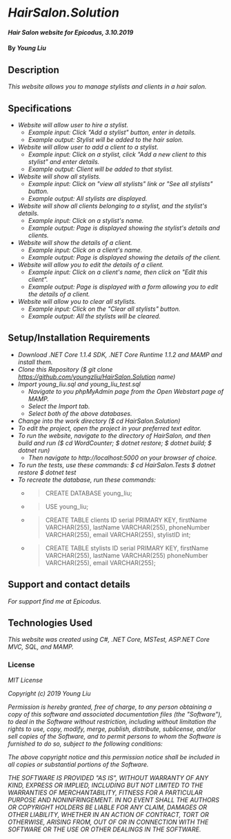 # _HairSalon.Solution_

#### _Hair Salon website for Epicodus, 3.10.2019_

#### By _**Young Liu**_

## Description

_This website allows you to manage stylists and clients in a hair salon._

## Specifications

* _Website will allow user to hire a stylist._
  * _Example input: Click "Add a stylist" button, enter in details._
  * _Example output: Stylist will be added to the hair salon._
* _Website will allow user to add a client to a stylist._
  * _Example input: Click on a stylist, click "Add a new client to this stylist" and enter details._
  * _Example output: Client will be added to that stylist._
* _Website will show all stylists._
  * _Example input: Click on "view all stylists" link or "See all stylists" button._
  * _Example output: All stylists are displayed._
* _Website will show all clients belonging to a stylist, and the stylist's details._
  * _Example input: Click on a stylist's name._
  * _Example output: Page is displayed showing the stylist's details and clients._
* _Website will show the details of a client._
  * _Example input: Click on a client's name._
  * _Example output: Page is displayed showing the details of the client._
* _Website will allow you to edit the details of a client._
  * _Example input: Click on a client's name, then click on "Edit this client"._
  * _Example output: Page is displayed with a form allowing you to edit the details of a client._
* _Website will allow you to clear all stylists._
  * _Example input: Click on the "Clear all stylists" button._
  * _Example output: All the stylists will be cleared._



## Setup/Installation Requirements

* _Download .NET Core 1.1.4 SDK, .NET Core Runtime 1.1.2 and MAMP and install them._
* _Clone this Repository ($ git clone https://github.com/youngzliu/HairSalon.Solution name)_
* _Import young_liu.sql and young_liu_test.sql_
  * _Navigate to you phpMyAdmin page from the Open Webstart page of MAMP._
  * _Select the Import tab._
  * _Select both of the above databases._
* _Change into the work directory ($ cd HairSalon.Solution)_
* _To edit the project, open the project in your preferred text editor._
* _To run the website, navigate to the directory of HairSalon, and then build and run ($ cd WordCounter;
  $ dotnet restore; $ dotnet build; $ dotnet run)_
  * _Then navigate to http://localhost:5000 on your browser of choice._
* _To run the tests, use these commands: $ cd HairSalon.Tests $ dotnet restore $ dotnet test_
* _To recreate the database, run these commands:_
  * >CREATE DATABASE young_liu;
  * >USE young_liu;
  * >CREATE TABLE clients ID serial PRIMARY KEY, firstName VARCHAR(255), lastName VARCHAR(255), phoneNumber VARCHAR(255), email VARCHAR(255), stylistID int;
  * >CREATE TABLE stylists ID serial PRIMARY KEY, firstName VARCHAR(255), lastName VARCHAR(255) phoneNumber VARCHAR(255), email VARCHAR(255);

## Support and contact details

_For support find me at Epicodus._

## Technologies Used

_This website was created using C#, .NET Core, MSTest, ASP.NET Core MVC, SQL, and MAMP._

### License

*MIT License*

*Copyright (c) 2019 Young Liu*

*Permission is hereby granted, free of charge, to any person obtaining a copy of this software and associated documentation files (the "Software"), to deal in the Software without restriction, including without limitation the rights to use, copy, modify, merge, publish, distribute, sublicense, and/or sell copies of the Software, and to permit persons to whom the Software is furnished to do so, subject to the following conditions:*

*The above copyright notice and this permission notice shall be included in all copies or substantial portions of the Software.*

*THE SOFTWARE IS PROVIDED "AS IS", WITHOUT WARRANTY OF ANY KIND, EXPRESS OR IMPLIED, INCLUDING BUT NOT LIMITED TO THE WARRANTIES OF MERCHANTABILITY, FITNESS FOR A PARTICULAR PURPOSE AND NONINFRINGEMENT. IN NO EVENT SHALL THE AUTHORS OR COPYRIGHT HOLDERS BE LIABLE FOR ANY CLAIM, DAMAGES OR OTHER LIABILITY, WHETHER IN AN ACTION OF CONTRACT, TORT OR OTHERWISE, ARISING FROM, OUT OF OR IN CONNECTION WITH THE SOFTWARE OR THE USE OR OTHER DEALINGS IN THE SOFTWARE.*
